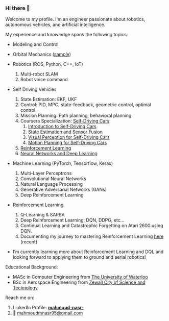 ### Hi there 👋

Welcome to my profile. I'm an engineer passionate about robotics, autonomous vehicles, and artificial intelligence.

My experience and knowledge spans the following topics:

* Modeling and Control

* Orbital Mechanics ([sample](https://github.com/mm-nasr/orbital_maneuver))

* Robotics (ROS, Python, C++, IoT)
  1. Multi-robot SLAM
  2. Robot voice command
  
* Self Driving Vehicles
  1. State Estimation: EKF, UKF
  1. Control: PID, MPC, state-feedback, geometric control, optimal control
  1. Mission Planning: Path planning, behavioral planning
  1. Coursera Specialization: [Self-Driving Cars](https://www.coursera.org/specializations/self-driving-cars?#courses):
      1. [Introduction to Self-Driving Cars](https://www.coursera.org/account/accomplishments/certificate/CPNCYFAF5S8P)
      1. [State Estimation and Sensor Fusion](https://www.coursera.org/account/accomplishments/certificate/JKLAXWYXSP9G)
      1. [Visual Perception for Self-Driving Cars](https://www.coursera.org/account/accomplishments/certificate/672VN4HAJDFJ)
      1. [Motion Planning for Self-Driving Cars](https://www.coursera.org/account/accomplishments/certificate/ZC7Z2K26B24H)
  1. [Reinforcement Learning](https://www.coursera.org/account/accomplishments/certificate/7LDS6WGT6QXM)
  2. [Neural Networks and Deep Learning](https://www.coursera.org/account/accomplishments/certificate/LSMHQMZGD8AN)


* Machine Learning (PyTorch, Tensorflow, Keras)
  1. Multi-Layer Perceptrons
  2. Convolutional Neural Networks
  3. Natural Language Processing
  4. Generative Adversarial Networks (GANs)
  5. Deep Reinforcement Learning

* Reinforcement Learning
  1. Q-Learning & SARSA
  2. Deep Reinforcement Learning: DQN, DDPG, etc...
  3. Continual Learning and Catastrophic Forgetting on Atari 2600 using DQN.
  4. Documenting my journey to mastering Reinforcement Learning [here](https://github.com/mm-nasr/road2RL) (recent)
  
* I’m currently learning more about Reinforcement Learning and DQL and looking forward to applying them to ground and aerial robotics!

Educational Background:
* MASc in Computer Engineering from [The University of Waterloo](https://uwaterloo.ca/)
* BSc in Aerospace Engineering from [Zewail City of Science and Technology](https://www.zewailcity.edu.eg/main/index.php?lang=en)

Reach me on:
1. LinkedIn Profile: __[mahmoud-nasr-](https://www.linkedin.com/in/mahmoud-nasr-/)__
2. :e-mail: mahmoudmnasr95@gmail.com 
<!--
**mm-nasr/mm-nasr** is a ✨ _special_ ✨ repository because its `README.md` (this file) appears on your GitHub profile.

Here are some ideas to get you started:

- 🔭 I’m currently working on ...
- 🌱 I’m currently learning ...
- 👯 I’m looking to collaborate on ...
- 🤔 I’m looking for help with ...
- 💬 Ask me about ...
- 📫 How to reach me: ...
- 😄 Pronouns: ...
- ⚡ Fun fact: ...
-->
